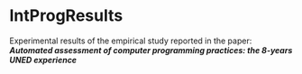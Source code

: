 # IntProgResults

Experimental results of the empirical study reported in the paper:
***Automated assessment of computer programming practices:  the 8-years UNED experience***
